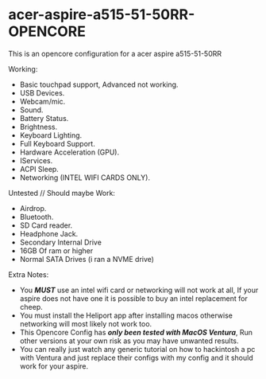 # acer-aspire-a515-51-50RR-OPENCORE
This is an opencore configuration for a acer aspire a515-51-50RR


Working:
  -  Basic touchpad support, Advanced not working.
  -  USB Devices.
  -  Webcam/mic.
  -  Sound.
  -  Battery Status.
  -  Brightness.
  -  Keyboard Lighting.
  -  Full Keyboard Support.
  -  Hardware Acceleration (GPU).
  -  IServices.
  -  ACPI Sleep.
  -  Networking (INTEL WIFI CARDS ONLY).

Untested // Should maybe Work:
  -  Airdrop.
  -  Bluetooth.
  -  SD Card reader.
  -  Headphone Jack.
  -  Secondary Internal Drive
  -  16GB Of ram or higher
  -  Normal SATA Drives (i ran a NVME drive)

Extra Notes:
  - You ***MUST*** use an intel wifi card or networking will not work at all, If your aspire does not have one it is possible to buy an intel replacement for cheep.
  - You must install the Heliport app after installing macos otherwise networking will most likely not work too.
  - This Opencore Config has ***only been tested with MacOS Ventura***, Run other versions at your own risk as you may have unwanted results.
  - You can really just watch any generic tutorial on how to hackintosh a pc with Ventura and just replace their configs with my config and it should work for your aspire.
